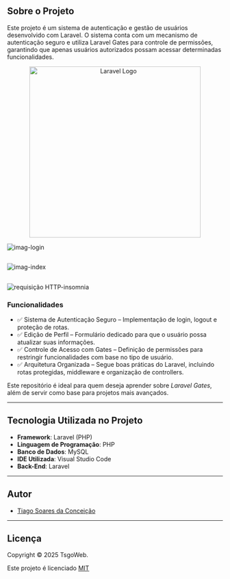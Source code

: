 ## Sobre o Projeto
Este projeto é um sistema de autenticação e gestão de usuários desenvolvido com Laravel. O sistema conta com um mecanismo de autenticação seguro e utiliza Laravel Gates para controle de permissões, garantindo que apenas usuários autorizados possam acessar determinadas funcionalidades. 

<p align="center">
  <a href="https://laravel.com" target="_blank">
    <img src="https://raw.githubusercontent.com/laravel/art/master/logo-lockup/5%20SVG/2%20CMYK/1%20Full%20Color/laravel-logolockup-cmyk-red.svg" width="400" alt="Laravel Logo">
  </a>
</p>



![imag-login](https://github.com/user-attachments/assets/bcd3cb59-ac41-4cb6-90f5-ab5a27fa380d)

##

![imag-index](https://github.com/user-attachments/assets/878c14df-9759-4c14-aca8-c6e191174462)

##

![requisição HTTP-insomnia](https://github.com/user-attachments/assets/9c27350a-3d7b-40f9-92e8-da2f007dc12e)


### Funcionalidades

- ✅ Sistema de Autenticação Seguro – Implementação de login, logout e proteção de rotas.
- ✅ Edição de Perfil – Formulário dedicado para que o usuário possa atualizar suas informações.
- ✅ Controle de Acesso com Gates – Definição de permissões para restringir funcionalidades com   base no tipo de usuário.
- ✅ Arquitetura Organizada – Segue boas práticas do Laravel, incluindo rotas protegidas, middleware e organização de controllers.  

Este repositório é ideal para quem deseja aprender sobre *Laravel Gates*, além de servir como base para projetos mais avançados.  

---

## Tecnologia Utilizada no Projeto

- **Framework**: Laravel (PHP)  
- **Linguagem de Programação**: PHP  
- **Banco de Dados**: MySQL  
- **IDE Utilizada**: Visual Studio Code  
- **Back-End**: Laravel

---

## Autor

- [Tiago Soares da Conceição](https://www.linkedin.com/in/tsgo27/)


---

## Licença
Copyright © 2025 TsgoWeb.

Este projeto é licenciado [MIT](https://choosealicense.com/licenses/mit/)
